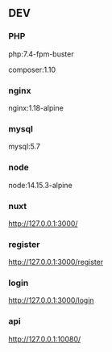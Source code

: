 ## DEV

### PHP

php:7.4-fpm-buster

composer:1.10

### nginx

nginx:1.18-alpine

### mysql

mysql:5.7

### node

node:14.15.3-alpine

### nuxt

http://127.0.0.1:3000/

### register

http://127.0.0.1:3000/register

### login

http://127.0.0.1:3000/login

### api

http://127.0.0.1:10080/
